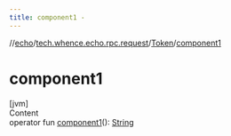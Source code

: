 ```yaml
---
title: component1 -
---
```

//[echo](../../index.md)/[tech.whence.echo.rpc.request](../index.md)/[Token](index.md)/[component1](component1.md)



# component1  
[jvm]  
Content  
operator fun [component1](component1.md)(): [String](https://kotlinlang.org/api/latest/jvm/stdlib/kotlin/-string/index.html)  



